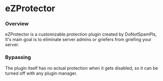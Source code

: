 # eZProtector

### Overview
eZProtector is a customizable protection plugin created by DoNotSpamPls, It's main goal is to eliminate server admins or griefers from griefing your server.

### Bypassing
The plugin itself has no actual protection when it gets disabled, so it can be turned off with any plugin manager.
